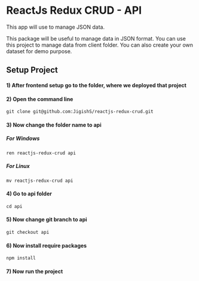 # ReactJs Redux CRUD - API

This app will use to manage JSON data.

This package will be useful to manage data in JSON format. You can use this project to manage data from client folder. You can also create your own dataset for demo purpose.

## Setup Project
#### 1) After frontend setup go to the folder, where we deployed that project
#### 2) Open the command line
```
git clone git@github.com:JigishS/reactjs-redux-crud.git
```
#### 3) Now change the folder name to api
##### For Windows
```
ren reactjs-redux-crud api
```
##### For Linux
```
mv reactjs-redux-crud api
```
#### 4) Go to api folder
```
cd api
```
#### 5) Now change git branch to api
```
git checkout api
```
#### 6) Now install require packages
```
npm install
```
#### 7) Now run the project
